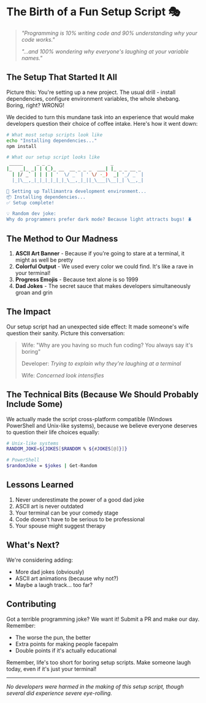 # The Birth of a Fun Setup Script 🎭

> *"Programming is 10% writing code and 90% understanding why your code works."* 
> 
> *"...and 100% wondering why everyone's laughing at your variable names."* 

## The Setup That Started It All

Picture this: You're setting up a new project. The usual drill - install dependencies, configure environment variables, the whole shebang. Boring, right? WRONG! 

We decided to turn this mundane task into an experience that would make developers question their choice of coffee intake. Here's how it went down:

```bash
# What most setup scripts look like
echo "Installing dependencies..."
npm install

# What our setup script looks like
 _____     _ _ _                      _             
|_   _|_ _| | (_)_ __  __ _ _ _  ___| |_ _ _ __ _  
  | |/ _` | | | | '  \/ _` | ' \/ -_)  _| '_/ _` | 
  |_|\__,_|_|_|_|_|_|_\__,_|_||_\___|\__|_| \__,_| 

🚀 Setting up Tallimantra development environment...
📦 Installing dependencies...
✅ Setup complete!

💡 Random dev joke:
Why do programmers prefer dark mode? Because light attracts bugs! 🪲
```

## The Method to Our Madness

1. **ASCII Art Banner** - Because if you're going to stare at a terminal, it might as well be pretty
2. **Colorful Output** - We used every color we could find. It's like a rave in your terminal!
3. **Progress Emojis** - Because text alone is so 1999
4. **Dad Jokes** - The secret sauce that makes developers simultaneously groan and grin

## The Impact

Our setup script had an unexpected side effect: It made someone's wife question their sanity. Picture this conversation:

> Wife: "Why are you having so much fun coding? You always say it's boring"
>
> Developer: *Trying to explain why they're laughing at a terminal*
>
> Wife: *Concerned look intensifies*

## The Technical Bits (Because We Should Probably Include Some)

We actually made the script cross-platform compatible (Windows PowerShell and Unix-like systems), because we believe everyone deserves to question their life choices equally:

```bash
# Unix-like systems
RANDOM_JOKE=${JOKES[$RANDOM % ${#JOKES[@]}]}

# PowerShell
$randomJoke = $jokes | Get-Random
```

## Lessons Learned

1. Never underestimate the power of a good dad joke
2. ASCII art is never outdated
3. Your terminal can be your comedy stage
4. Code doesn't have to be serious to be professional
5. Your spouse might suggest therapy

## What's Next?

We're considering adding:
- More dad jokes (obviously)
- ASCII art animations (because why not?)
- Maybe a laugh track... too far?

## Contributing

Got a terrible programming joke? We want it! Submit a PR and make our day. Remember:
- The worse the pun, the better
- Extra points for making people facepalm
- Double points if it's actually educational

Remember, life's too short for boring setup scripts. Make someone laugh today, even if it's just your terminal! 

---
*No developers were harmed in the making of this setup script, though several did experience severe eye-rolling.* 